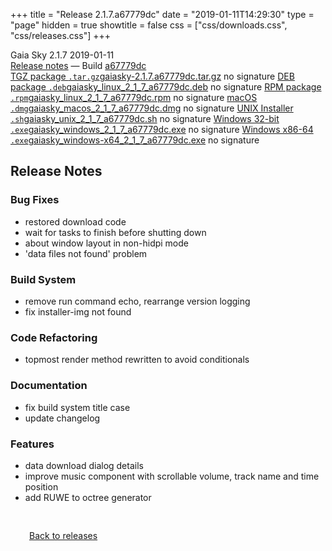 +++
title = "Release 2.1.7.a67779dc"
date = "2019-01-11T14:29:30"
type = "page"
hidden = true
showtitle = false
css = ["css/downloads.css", "css/releases.css"]
+++

<div class="download-container">
<div id="download-title">
<i class="gs-mdi-tag"></i>
Gaia Sky <span class="downloads-version">2.1.7</span> 
<time class="downloads-releasedate" datetime="2019-01-11T14:29:30" title="Published: 2019-01-11T14:29:30"><i class="gs-mdi-calendar"></i> 2019-01-11</time>
<div class="downloads-build"><i class="gs-mdi-script-text"></i> <a href="#release-notes">Release notes</a> &mdash; Build <a href="https://codeberg.org/gaiasky/gaiasky/commit/a67779dc" target="_blank">a67779dc</a></div></div>
<div class="download-section">
<a href="https://gaia.ari.uni-heidelberg.de/gaiasky/releases/2.1.7.a67779dc/gaiasky-2.1.7.a67779dc.tar.gz" class="download-button"><i class="gs-mdi-zip-box icon-button"></i> TGZ package <code>.tar.gz</code><span class="download-sub">gaiasky-2.1.7.a67779dc.tar.gz</span></a>
<span class="signature">no signature</span>
<a href="https://gaia.ari.uni-heidelberg.de/gaiasky/releases/2.1.7.a67779dc/gaiasky_linux_2_1_7_a67779dc.deb" class="download-button"><i class="gs-mdi-debian icon-button"></i> DEB package <code>.deb</code><span class="download-sub">gaiasky_linux_2_1_7_a67779dc.deb</span></a>
<span class="signature">no signature</span>
<a href="https://gaia.ari.uni-heidelberg.de/gaiasky/releases/2.1.7.a67779dc/gaiasky_linux_2_1_7_a67779dc.rpm" class="download-button"><i class="gs-mdi-fedora icon-button"></i> RPM package <code>.rpm</code><span class="download-sub">gaiasky_linux_2_1_7_a67779dc.rpm</span></a>
<span class="signature">no signature</span>
<a href="https://gaia.ari.uni-heidelberg.de/gaiasky/releases/2.1.7.a67779dc/gaiasky_macos_2_1_7_a67779dc.dmg" class="download-button"><i class="gs-fa6-brands-apple icon-button"></i> macOS <code>.dmg</code><span class="download-sub">gaiasky_macos_2_1_7_a67779dc.dmg</span></a>
<span class="signature">no signature</span>
<a href="https://gaia.ari.uni-heidelberg.de/gaiasky/releases/2.1.7.a67779dc/gaiasky_unix_2_1_7_a67779dc.sh" class="download-button"><i class="gs-token-unix icon-button"></i> UNIX Installer <code>.sh</code><span class="download-sub">gaiasky_unix_2_1_7_a67779dc.sh</span></a>
<span class="signature">no signature</span>
<a href="https://gaia.ari.uni-heidelberg.de/gaiasky/releases/2.1.7.a67779dc/gaiasky_windows_2_1_7_a67779dc.exe" class="download-button"><i class="gs-fa6-brands-windows icon-button"></i> Windows 32-bit <code>.exe</code><span class="download-sub">gaiasky_windows_2_1_7_a67779dc.exe</span></a>
<span class="signature">no signature</span>
<a href="https://gaia.ari.uni-heidelberg.de/gaiasky/releases/2.1.7.a67779dc/gaiasky_windows-x64_2_1_7_a67779dc.exe" class="download-button"><i class="gs-fa6-brands-windows icon-button"></i> Windows x86-64 <code>.exe</code><span class="download-sub">gaiasky_windows-x64_2_1_7_a67779dc.exe</span></a>
<span class="signature">no signature</span>
</div>
</div>

<section class="release-notes">

# Release Notes

### Bug Fixes

* restored download code
* wait for tasks to finish before shutting down
* about window layout in non-hidpi mode
* 'data files not found' problem

### Build System

* remove run command echo, rearrange version logging
* fix installer-img not found

### Code Refactoring

* topmost render method rewritten to avoid conditionals

### Documentation

* fix build system title case
* update changelog

### Features

* data download dialog details
* improve music component with scrollable volume, track name and time position
* add RUWE to octree generator
</section>


<p class="center-text" style="padding: 30px;"><a href="/downloads/releases"><i class="gs-mdi-arrow-left-bold-circle"></i> Back to releases</a>
</p>
